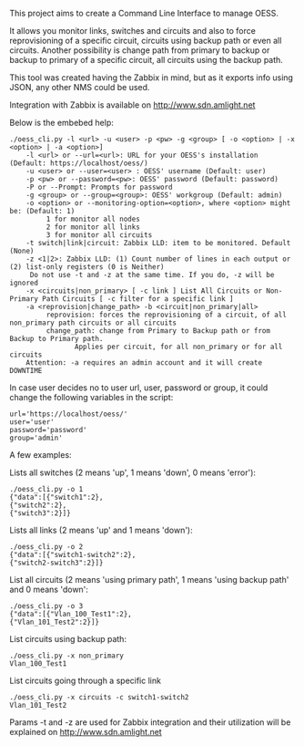 
This project aims to create a Command Line Interface to manage OESS. 

It allows you monitor links, switches and circuits and also to force reprovisioning 
   of a specific circuit, circuits using backup path or even all circuits. 
   Another possibility is change path from primary to backup or backup to primary of
   a specific circuit, all circuits using the backup path.

This tool was created having the Zabbix in mind, but as it exports info using JSON, any other NMS could be used.

Integration with Zabbix is available on http://www.sdn.amlight.net

Below is the embebed help:

```
./oess_cli.py -l <url> -u <user> -p <pw> -g <group> [ -o <option> | -x <option> | -a <option>] 
    -l <url> or --url=<url>: URL for your OESS's installation (Default: https://localhost/oess/)
    -u <user> or --user=<user> : OESS' username (Default: user)
    -p <pw> or --password=<pw>: OESS' password (Default: password)
    -P or --Prompt: Prompts for password
    -g <group> or --group=<group>: OESS' workgroup (Default: admin)
    -o <option> or --monitoring-option=<option>, where <option> might be: (Default: 1)
         1 for monitor all nodes
         2 for monitor all links
         3 for monitor all circuits
    -t switch|link|circuit: Zabbix LLD: item to be monitored. Default (None)
    -z <1|2>: Zabbix LLD: (1) Count number of lines in each output or (2) list-only registers (0 is Neither)
     Do not use -t and -z at the same time. If you do, -z will be ignored
    -x <circuits|non_primary> [ -c link ] List All Circuits or Non-Primary Path Circuits [ -c filter for a specific link ]
    -a <reprovision|change_path> -b <circuit|non_primary|all>
         reprovision: forces the reprovisioning of a circuit, of all non_primary path circuits or all circuits
         change_path: change from Primary to Backup path or from Backup to Primary path. 
                Applies per circuit, for all non_primary or for all circuits
    Attention: -a requires an admin account and it will create DOWNTIME
```
In case user decides no to user url, user, password or group, it could change the following variables in the script:
```
url='https://localhost/oess/'
user='user'
password='password'
group='admin'
```
A few examples:

Lists all switches (2 means 'up', 1 means 'down', 0 means 'error'):
```
./oess_cli.py -o 1
{"data":[{"switch1":2},
{"switch2":2},
{"switch3":2}]}
```
Lists all links (2 means 'up' and 1 means 'down'):
```
./oess_cli.py -o 2
{"data":[{"switch1-switch2":2},
{"switch2-switch3":2}]}
```
List all circuits (2 means 'using primary path', 1 means 'using backup path' and 0 means 'down':
```
./oess_cli.py -o 3
{"data":[{"Vlan_100_Test1":2},
{"Vlan_101_Test2":2}]}
```
List circuits using backup path:
```
./oess_cli.py -x non_primary
Vlan_100_Test1
```
List circuits going through a specific link
```
./oess_cli.py -x circuits -c switch1-switch2
Vlan_101_Test2
```

Params -t and -z are used for Zabbix integration and their utilization will be explained on http://www.sdn.amlight.net
